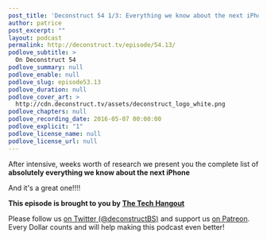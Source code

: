 ```yaml
---
post_title: 'Deconstruct 54 1/3: Everything we know about the next iPhone!'
author: patrice
post_excerpt: ""
layout: podcast
permalink: http://deconstruct.tv/episode/54.13/
podlove_subtitle: >
  On Deconstruct 54
podlove_summary: null
podlove_enable: null
podlove_slug: episode53.13
podlove_duration: null
podlove_cover_art: >
  http://cdn.deconstruct.tv/assets/deconstruct_logo_white.png
podlove_chapters: null
podlove_recording_date: 2016-05-07 00:00:00
podlove_explicit: "1"
podlove_license_name: null
podlove_license_url: null
---
```

<p>After intensive, weeks worth of research we present you the complete list of <strong>absolutely everything we know about the next iPhone</strong></p>
<p>And it's a great one!!!!</p>
<p><strong>This episode is brought to you by <a href="http://thetechhangout.com">The Tech Hangout</a></strong>
</p>
<p>
Please follow us <a href="http://twitter.com/deconstructBS">on Twitter (@deconstructBS)</a> and support us <a href="http://patreon.com/deconstruct">on Patreon</a>. Every Dollar counts and will help making this podcast even better!
</p>
